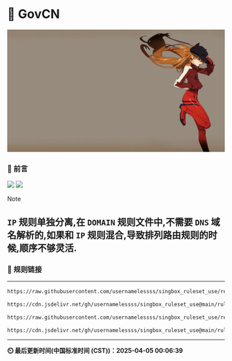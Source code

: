 
# 🧸 GovCN
![](https://raw.githubusercontent.com/usernamelessss/picture-bed/main/images/202504042256831.jpg)
### 📣 前言
![](https://shields.io/badge/-移除重复规则-ff69b4) ![](https://shields.io/badge/-IP&nbsp;规则单独存放不与&nbsp;DOMAIN&nbsp;等混合-green)
> [!NOTE]
**`IP` 规则单独分离,在 `DOMAIN` 规则文件中,不需要 `DNS` 域名解析的,如果和 `IP` 规则混合,导致排列路由规则的时候,顺序不够灵活.**
---

###  🔗 规则链接
---

```url
https://raw.githubusercontent.com/usernamelessss/singbox_ruleset_use/refs/heads/main/rule/GovCN/GovCN_No_IP.json
```

```url
https://cdn.jsdelivr.net/gh/usernamelessss/singbox_ruleset_use@main/rule/GovCN/GovCN_No_IP.json
```

```url
https://raw.githubusercontent.com/usernamelessss/singbox_ruleset_use/refs/heads/main/rule/GovCN/GovCN_No_IP.srs
```

```url
https://cdn.jsdelivr.net/gh/usernamelessss/singbox_ruleset_use@main/rule/GovCN/GovCN_No_IP.srs
```

---
**⏲️ 最后更新时间(中国标准时间 (CST))：2025-04-05 00:06:39**
